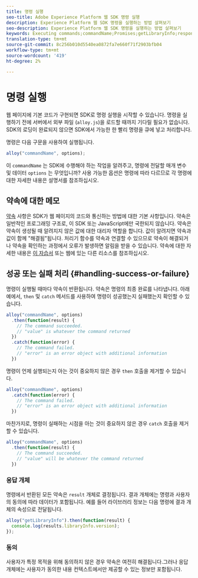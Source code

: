 ```yaml
---
title: 명령 실행
seo-title: Adobe Experience Platform 웹 SDK 명령 실행
description: Experience Platform 웹 SDK 명령을 실행하는 방법 살펴보기
seo-description: Experience Platform 웹 SDK 명령을 실행하는 방법 살펴보기
keywords: Executing commands;commandName;Promises;getLibraryInfo;response objects;consent;
translation-type: tm+mt
source-git-commit: 8c256b010d5540ea0872fa7e660f71f2903bfb04
workflow-type: tm+mt
source-wordcount: '419'
ht-degree: 2%

---
```



# 명령 실행

웹 페이지에 기본 코드가 구현되면 SDK로 명령 실행을 시작할 수 있습니다. 명령을 실행하기 전에 서버에서 외부 파일 \(`alloy.js`\)을 로드할 때까지 기다릴 필요가 없습니다. SDK의 로딩이 완료되지 않으면 SDK에서 가능한 한 빨리 명령을 큐에 넣고 처리합니다.

명령은 다음 구문을 사용하여 실행됩니다.

```javascript
alloy("commandName", options);
```

이 `commandName` 는 SDK에 수행해야 하는 작업을 알려주고, 명령에 전달할 매개 변수 및 데이터 `options` 는 무엇입니까? 사용 가능한 옵션은 명령에 따라 다르므로 각 명령에 대한 자세한 내용은 설명서를 참조하십시오.

## 약속에 대한 메모

[약속](https://developer.mozilla.org/ko-KR/docs/Web/JavaScript/Reference/Global_Objects/Promise) 사항은 SDK가 웹 페이지의 코드와 통신하는 방법에 대한 기본 사항입니다. 약속은 일반적인 프로그래밍 구조로, 이 SDK 또는 JavaScript에만 국한되지 않습니다. 약속은 약속이 생성될 때 알려지지 않은 값에 대한 대리자 역할을 합니다. 값이 알려지면 약속과 값이 함께 &quot;해결됨&quot;됩니다. 처리기 함수를 약속과 연결할 수 있으므로 약속이 해결되거나 약속을 확인하는 과정에서 오류가 발생하면 알림을 받을 수 있습니다. 약속에 대한 자세한 내용은 [이 자습서](https://javascript.info/promise-basics) 또는 웹에 있는 다른 리소스를 참조하십시오.

## 성공 또는 실패 처리 {#handling-success-or-failure}

명령이 실행될 때마다 약속이 반환됩니다. 약속은 명령의 최종 완료를 나타냅니다. 아래 예에서, `then` 및 `catch` 메서드를 사용하여 명령이 성공했는지 실패했는지 확인할 수 있습니다.

```javascript
alloy("commandName", options)
  .then(function(result) {
    // The command succeeded.
    // "value" is whatever the command returned
  })
  .catch(function(error) {
    // The command failed.
    // "error" is an error object with additional information
  })
```

명령이 언제 실행되는지 아는 것이 중요하지 않은 경우 `then` 호출을 제거할 수 있습니다.

```javascript
alloy("commandName", options)
  .catch(function(error) {
    // The command failed.
    // "error" is an error object with additional information
  })
```

마찬가지로, 명령이 실패하는 시점을 아는 것이 중요하지 않은 경우 `catch` 호출을 제거할 수 있습니다.

```javascript
alloy("commandName", options)
  .then(function(result) {
    // The command succeeded.
    // "value" will be whatever the command returned
  })
```

### 응답 개체

명령에서 반환된 모든 약속은 `result` 개체로 결정됩니다. 결과 개체에는 명령과 사용자의 동의에 따라 데이터가 포함됩니다. 예를 들어 라이브러리 정보는 다음 명령에 결과 개체의 속성으로 전달됩니다.

```js
alloy("getLibraryInfo").then(function(result) {
  console.log(results.libraryInfo.version);
});
```

### 동의

사용자가 특정 목적을 위해 동의하지 않은 경우 약속은 여전히 해결됩니다.그러나 응답 개체에는 사용자가 동의한 내용 컨텍스트에서만 제공할 수 있는 정보만 포함됩니다.
